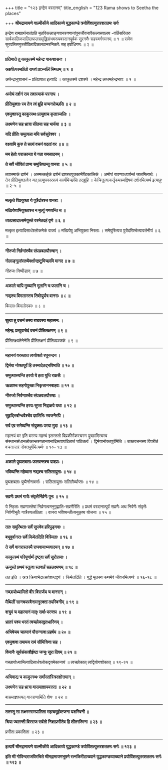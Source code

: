 +++
title = "१२३ इन्द्रेण वरदानम्"
title_english = "123 Rama shows to Seetha the places"

+++
**श्रीमद्रामायणे वाल्मीकीये आदिकाव्ये युद्धकाण्डे त्रयोविंशत्युत्तरशततमः सर्गः**

इन्द्रेण रामप्रार्थनातंप्रति मृतविकलाङ्गवानरगणानांपुनर्जीवनावैकल्यस्वालय -वर्तिसरित्तरु सार्वकालिकसलिलफलसमृद्धिसंभवरूपवरदानपूर्वकं सुरगणैः सहस्वर्गगमनम् ॥ १ ॥ रामेण सुरपतिसमुज्जीविताविकलवानरनिकरैः सह हर्षाधिगमः ॥ २ ॥

****

**प्रतियाते तु काकुत्स्थे महेन्द्रः पाकशासनः ।**

**अब्रवीत्परमप्रीतो राघवं प्राञ्जलिं स्थितम् ॥ १ ॥**

अथेन्द्रानुशासनं – प्रतिप्रयात इत्यादि । काकुतस्थे दशरथे । महेन्द्र लब्धमहेन्द्रभावः ॥ १ ॥

****

**अमोघं दर्शनं राम तवास्माकं परन्तप ।**

**प्रीतियुक्ताः स्म तेन त्वं ब्रूहि यन्मनसेच्छसि ॥ २ ॥**

**एवमुक्तस्तु काकुत्स्थः प्रत्युवाच कृताञ्जलिः ।**

**लक्ष्मणेन सह भ्रात्रा सीतया सह भार्यया ॥ ३ ॥**

**यदि प्रीतिः समुत्पन्ना मयि सर्वसुरेश्वर ।**

**वक्ष्यामि कुरु ते सत्यं वचनं वदतां वर ॥ ४ ॥**

**मम हेतोः पराक्रान्ता ये गता यमसादनम् ।**

**ते सर्वे जीवितं प्राप्य समुत्तिष्ठन्तु वानराः ॥ ५ ॥**

तवास्माकं दर्शनं । अस्मत्कर्तृकं दर्शनं दशरथपुत्रकामेष्टिकालिकं । अमोघं रावणवधपर्यन्तं जातमित्यर्थः । तेन प्रीतियुक्तत्वेन यत् प्रत्युपकाररूपं कार्यमिच्छसि तद्ब्रूहि । केचित्तुत्वत्कर्तृकमस्मद्विषयं दर्शनमित्यर्थ इत्याहुः ॥ २-५ ॥

****

**मत्कृते विप्रयुक्ता ये पुत्रैर्दारश्च वानराः ।**

**मत्प्रियेष्वभियुक्ताश्च न मृत्युं गणयन्ति च ॥**

**त्वत्प्रसादात्समेयुस्ते वरमेतदहं वृणे ॥ ६ ॥**

मत्कृत इत्यादिसार्धश्लोकमेकं वाक्यं ॥ मत्प्रियेषु अभियुक्ता निरताः । समेयुरित्यत्र पुत्रैर्दारैश्चेत्यावर्तनीयं ॥ ६ ॥

****

**नीरुजो निर्व्रणांश्चैव संपन्नबलपौरुषान् ।**

**गोलाङ्गूलांस्तथैवर्क्षान्द्रष्टुमिच्छामि मानद ॥ ७ ॥**

नीरुजः निष्पीडान् ॥ ७ ॥

****

**अकाले चापि मुख्यानि मूलानि च फलानि च ।**

**नद्यश्च विमलास्तत्र तिष्ठेयुर्यत्र वानराः ॥ ८ ॥**

विमलाः विमलोदकाः ॥ ८ ॥

****

**श्रुत्वा तु वचनं तस्य राघवस्य महात्मनः ।**

**महेन्द्रः प्रत्युवाचेदं वचनं प्रीतिलक्षणम् ॥ ९ ॥**

प्रीतिलक्ष्यतेनेनेति प्रीतिलक्षणं प्रीतिव्यञ्जकं ॥ ९ ॥

****

**महानयं वरस्तात त्वयोक्तो रघुनन्दन ।**

**द्विर्मया नोक्तपूर्वं हि तस्मादेतद्भविष्यति ॥ १० ॥**

**समुत्थास्यन्ति हरयो ये हता युधि राक्षसैः ।**

**ऋक्षाश्च सहगोपुच्छा निकृत्ताननबाहवः ॥ ११ ॥**

**नीरुजो निर्वणाश्चैव संपन्नवलपौरुषाः ।**

**समुत्थास्यन्ति हरयः सुप्ता निद्राक्षये यथा ॥ १२ ॥**

**सुहृद्भिर्बान्धवैश्चैव ज्ञातिभिः स्वजनैरपि ।**

**सर्व एव समेष्यन्ति संयुक्ताः परया मुदा ॥ १३ ॥**

महानयं वर इति वरस्य महत्त्वं इतस्ततो विप्रकीर्णकरचरण पुच्छादिस्वस्व संस्थानसंधानलोकान्तरगतानयनादिरूपाघटितार्थ घटितत्वं । द्विर्मयानोक्तपूर्वमिति । उक्तवचनस्य विपरीतं वचनान्तरं नोक्तपूर्वमित्यर्थः ॥ १०- १३ ॥

****

**अकाले पुष्पशबलाः फलवन्तश्च पादपाः ।**

**भविष्यन्ति महेष्वास नद्यश्च सलिलायुताः ॥ १४ ॥**

पुष्पशबलाः पुष्पैर्नानावर्णाः । सलिलायुताः सलिलैर्व्याप्ताः ॥ १४ ॥

****

**सव्रणैः प्रथमं गात्रैः संवृत्तैर्निर्व्रणैः पुनः ॥ १५ ॥**

ये निहताः सव्रणास्तेषां निर्व्रणत्वमनुगृह्णाति-सव्रणैरिति ॥ प्रथमं वरदानात्पूर्वं सव्रणैः अथ निर्वणैः संवृत्तैः निर्वणीभूतैः गात्रैरुपलक्षिताः । वानरा भविष्यन्तीत्यनुकृष्य योजना ॥ १५ ॥

****

**ततः समुत्थिताः सर्वे सुप्त्वेव हरिपुङ्गवाः ।**

**बभूवुर्वानराः सर्वे किमेतदिति विस्मिताः ॥ १६ ॥**

**ते सर्वे वानरास्तस्मै राघवायाभ्यवादयन् ॥ १७ ॥**

**काकुत्स्थं परिपूर्णार्थं दृष्ट्वा सर्वे सुरोत्तमाः ।**

**ऊचुस्ते प्रथमं स्तुत्वा स्तवार्हं सहलक्ष्मणम् ॥ १८ ॥**

तत इति । अत्र क्रियाभेदात्सर्वशब्दद्वयं । किमेतदिति । युद्धे मृतस्य कथमेवं जीवनमित्यर्थः ॥ १६-१८ ॥

****

**गच्छायोध्यामितो वीर विसर्जय च वानरान् ।**

**मैथिलीं सान्त्वयस्वैनामनुरक्तां तपस्विनीम् ॥ १९ ॥**

**शत्रुमं च महात्मानं मातृः सर्वाः परन्तप ॥ १९ ॥**

**भ्रातरं पश्य भरतं त्वच्छोकाद्व्रतधारिणम् ।**

**अभिषेचय चात्मानं पौरान्गत्वा प्रहर्षय ॥ २० ॥**

**एवमुक्त्वा तमामय रामं सौमित्रिणा सह ।**

**विमानैः सूर्यसंकाशैर्हृष्टा जग्मुः सुरा दिवम् ॥ २१ ॥**

गच्छायोध्यामित्यादिसार्धश्लोकद्वयमेकान्वयं ॥ त्वच्छोकात् त्वद्वियोगशोकात् ॥ १९-२१ ॥

****

**अभिवाद्य च काकुत्स्थः सर्वांस्तांस्त्रिदशोत्तमान् ।**

**लक्ष्मणेन सह भ्रात्रा वासमाज्ञापयत्तदा ॥ २२ ॥**

बासमाज्ञापयत् वानराणामिति शेषः ॥ २२ ॥

****

**ततस्तु सा लक्ष्मणरामपालिता महाचमूर्हृष्टजना यशस्विनी ॥**

**श्रिया ज्वलन्ती विरराज सर्वतो निशाप्रणीतेव हि शीतरश्मिना ॥ २३ ॥**

प्रणीता प्रकाशिता ॥ २३ ॥

****

**इत्यार्षे श्रीमद्रामायणे वाल्मीकीये आदिकाव्ये युद्धकाण्डे त्रयोविंशत्युत्तरशततमः सर्गः ॥ १२३ ॥**

**इति श्री गोविन्दराजविरचिते श्रीमद्रामायणभूषणे रत्नकिरीटाख्याने युद्धकाण्डव्याख्याने प्रयोविंशत्युतरशततमः सर्गः ॥ १२३ ॥**
